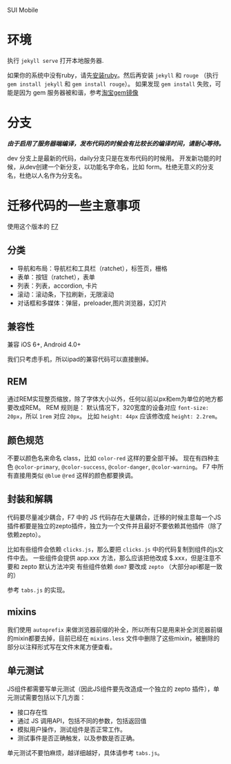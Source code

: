 SUI Mobile

# 环境

执行 `jekyll serve` 打开本地服务器.

如果你的系统中没有ruby，请先[安装ruby](https://www.ruby-lang.org/en/documentation/installation/)。然后再安装 `jekyll` 和 `rouge` （执行 `gem install jekyll` 和 `gem install rouge`）。
如果发现 `gem install` 失败，可能是因为 gem 服务器被和谐，参考[淘宝gem镜像](https://ruby.taobao.org/)

# 分支

***由于启用了服务器端编译，发布代码的时候会有比较长的编译时间，请耐心等待。***

dev 分支上是最新的代码，daily分支只是在发布代码的时候用。
开发新功能的时候，从dev创建一个新分支，以功能名字命名，比如 form。杜绝无意义的分支名，杜绝以人名作为分支名。

# 迁移代码的一些主意事项

使用这个版本的 [F7](https://github.com/sdc-fe/Framework7-Plus)


## 分类

  - 导航和布局：导航栏和工具栏（ratchet），标签页，栅格
  - 表单：按钮（ratchet），表单
  - 列表：列表，accordion, 卡片
  - 滚动：滚动条，下拉刷新，无限滚动
  - 对话框和多媒体：弹层，preloader,图片浏览器，幻灯片

## 兼容性

兼容 iOS 6+, Android 4.0+

我们只考虑手机，所以ipad的兼容代码可以直接删掉。

## REM

通过REM实现整页缩放，除了字体大小以外，任何以前以px和em为单位的地方都要改成REM。
REM 规则是： 默认情况下，320宽度的设备对应 `font-size: 20px`，所以 `1rem` 对应 `20px`。
比如 `height: 44px` 应该修改成 `height: 2.2rem`。


## 颜色规范

不要以颜色名来命名 class，比如 `color-red` 这样的要全部干掉。
现在有四种主色 `@color-primary`, `@color-success`, `@color-danger`, `@color-warning`。 F7 中所有直接用类似 `@blue` `@red` 这样的颜色都要换调。


## 封装和解耦

代码要尽量减少耦合，F7 中的 JS 代码存在大量耦合，迁移的时候主意每一个JS插件都要是独立的zepto插件，独立为一个文件并且最好不要依赖其他插件（除了依赖zepto）。

比如有些组件会依赖 `clicks.js`，那么要把 `clicks.js` 中的代码复制到组件的js文件中去。
一些组件会提供 app.xxx 方法，那么应该把他改成 $.xxx，但是注意不要和 zepto 默认方法冲突
有些组件依赖 `dom7` 要改成 `zepto` （大部分api都是一致的）

参考 `tabs.js` 的实现。

## mixins

我们使用 `autoprefix` 来做浏览器前缀的补全，所以所有只是用来补全浏览器前缀的mixin都要去掉，目前已经在 `mixins.less` 文件中删除了这些mixin，被删除的部分以注释形式写在文件末尾方便查看。

## 单元测试

JS组件都需要写单元测试（因此JS组件要先改造成一个独立的 zepto 插件），单元测试需要包括以下几方面：

- 接口存在性
- 通过 JS 调用API，包括不同的参数，包括返回值
- 模拟用户操作，测试组件是否正常工作。
- 测试事件是否正确触发，以及参数是否正确。

单元测试不要怕麻烦，越详细越好，具体请参考 `tabs.js`。
